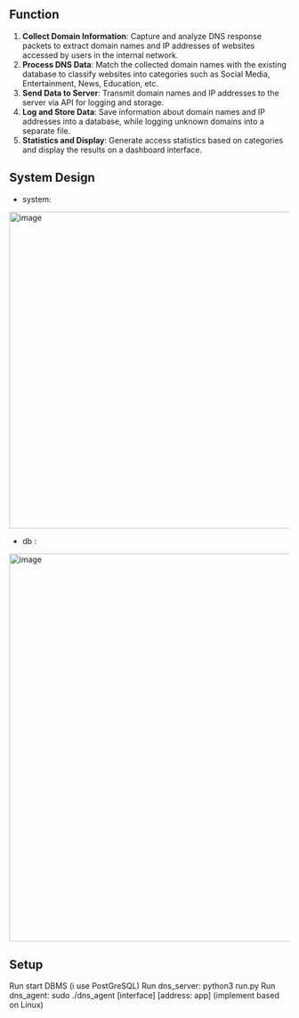 ## Function
1. **Collect Domain Information**: Capture and analyze DNS response packets to extract domain names and IP addresses of websites accessed by users in the internal network.
2. **Process DNS Data**: Match the collected domain names with the existing database to classify websites into categories such as Social Media, Entertainment, News, Education, etc.
3. **Send Data to Server**: Transmit domain names and IP addresses to the server via API for logging and storage.
4. **Log and Store Data**: Save information about domain names and IP addresses into a database, while logging unknown domains into a separate file.
5. **Statistics and Display**: Generate access statistics based on categories and display the results on a dashboard interface.

## System Design
- system:
<img width="853" height="569" alt="image" src="https://github.com/user-attachments/assets/596410c4-cc24-4e97-a3db-10c4b68500d3" />

- db :
<img width="1107" height="697" alt="image" src="https://github.com/user-attachments/assets/921c625e-ec7d-4ca6-b73c-5e5ad061fa9a" />

## Setup
Run start DBMS (i use PostGreSQL)
Run dns_server: python3 run.py
Run dns_agent: sudo ./dns_agent [interface] [address: app]
(implement based on Linux)
